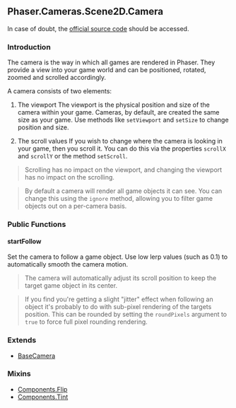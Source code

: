 ## Phaser.Cameras.Scene2D.Camera

In case of doubt, the [official source code](https://github.com/photonstorm/phaser) should be accessed.

### Introduction

The camera is the way in which all games are rendered in Phaser.
They provide a view into your game world and can be positioned, rotated, zoomed and scrolled accordingly.

A camera consists of two elements:

1. The viewport
The viewport is the physical position and size of the camera within your game.
Cameras, by default, are created the same size as your game.
Use methods like `setViewport` and `setSize` to change position and size.

2. The scroll values
If you wish to change where the camera is looking in your game, then you scroll it.
You can do this via the properties `scrollX` and `scrollY` or the method `setScroll`.

> Scrolling has no impact on the viewport, and changing the viewport has no impact on the scrolling.

> By default a camera will render all game objects it can see.
You can change this using the `ignore` method, allowing you to filter game objects out on a per-camera basis.

### Public Functions

#### startFollow
Set the camera to follow a game object.
Use low lerp values (such as 0.1) to automatically smooth the camera motion.

> The camera will automatically adjust its scroll position to keep the target game object in its center.

> If you find you're getting a slight "jitter" effect when following an object it's probably to do with sub-pixel
rendering of the targets position. This can be rounded by setting the `roundPixels` argument to `true` to
force full pixel rounding rendering.

### Extends

- [BaseCamera](https://github.com/digitsensitive/phaser3-typescript/blob/master/cheatsheets/cameras/base-camera.md)

### Mixins

- [Components.Flip](https://github.com/digitsensitive/phaser3-typescript/blob/master/cheatsheets/gameobjects/components/flip.md)
- [Components.Tint](https://github.com/digitsensitive/phaser3-typescript/blob/master/cheatsheets/gameobjects/components/tint.md)
